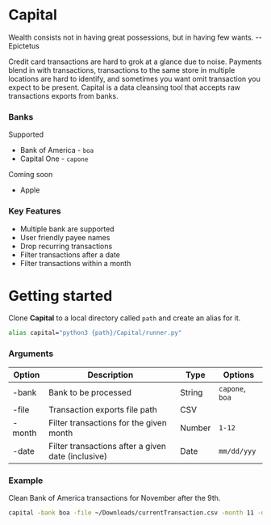 # Capital
Wealth consists not in having great possessions, but in having few wants. --Epictetus

Credit card transactions are hard to grok at a glance due to noise. Payments blend in with transactions, transactions to the same store in multiple locations are hard to identify, and sometimes you want omit transaction you expect to be present. Capital is a data cleansing tool that accepts raw transactions exports from banks.

### __Banks__
Supported
- Bank of America - `boa`
- Capital One - `capone`
  
Coming soon
- Apple
### __Key Features__

- Multiple bank are supported
- User friendly payee names
- Drop recurring transactions
- Filter transactions after a date
- Filter transactions within a month

# __Getting started__
Clone __Capital__ to a local directory called `path` and create an alias for it. 
```bash
alias capital="python3 {path}/Capital/runner.py"
```

### Arguments
| Option | Description |  Type  |  Options  |
| ------ | ----------- | ------ | -------- | 
| -bank  | Bank to be processed | String | `capone`, `boa` |
| -file  | Transaction exports file path | CSV |
| -month | Filter transactions for the given month | Number | `1-12` |
| -date | Filter transactions after a given date (inclusive) | Date | `mm/dd/yyy` |

### Example
Clean Bank of America transactions for November after the 9th.
```bash
capital -bank boa -file ~/Downloads/currentTransaction.csv -month 11 -date 11/9/2021
```



